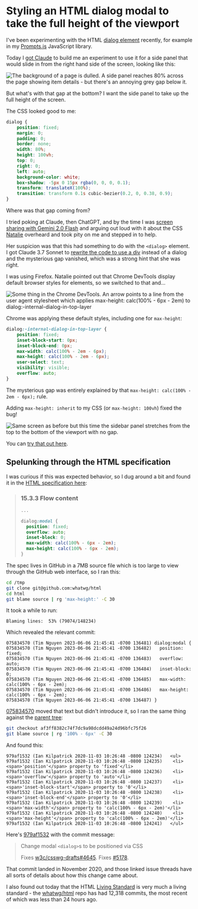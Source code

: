 # Styling an HTML dialog modal to take the full height of the viewport

I've been experimenting with the HTML [dialog element](https://developer.mozilla.org/en-US/docs/Web/HTML/Element/dialog) recently, for example in my [Prompts.js](https://simonwillison.net/2024/Dec/7/prompts-js/) JavaScript library.

Today I [got Claude](https://claude.ai/share/2f8efd4e-96eb-4364-9e4d-b6f558d2f9ca) to build me an experiment to use it for a side panel that would slide in from the right hand side of the screen, looking like this:

![The background of a page is dulled. A side panel reaches 80% across the page showing item details - but there's an annoying grey gap below it.](https://static.simonwillison.net/static/2025/dialog-gap.jpg)

But what's with that gap at the bottom? I want the side panel to take up the full height of the screen.

The CSS looked good to me:

```css
dialog {
    position: fixed;
    margin: 0;
    padding: 0;
    border: none;
    width: 80%;
    height: 100vh;
    top: 0;
    right: 0;
    left: auto;
    background-color: white;
    box-shadow: -5px 0 15px rgba(0, 0, 0, 0.1);
    transform: translateX(100%);
    transition: transform 0.1s cubic-bezier(0.2, 0, 0.38, 0.9);
}
```
Where was that gap coming from?

I tried poking at Claude, then ChatGPT, and by the time I was [screen sharing with Gemini 2.0 Flash](https://aistudio.google.com/live) and arguing out loud with it about the CSS [Natalie](https://bsky.app/profile/natbat.bsky.social) overheard and took pity on me and stepped in to help.

Her suspicion was that this had something to do with the `<dialog>` element. I got Claude 3.7 Sonnet to [rewrite the code to use a div](https://claude.ai/share/973af807-aaf9-49f4-b624-7b31d72ae563) instead of a dialog and the mysterious gap vanished, which was a strong hint that she was right.

I was using Firefox. Natalie pointed out that Chrome DevTools display default browser styles for elements, so we switched to that and...

![Some thing in the Chrome DevTools. An arrow points to a line from the user agent stylesheet which applies max-height: calc(100% - 6px - 2em) to dialog:-internal-dialog-in-top-layer](https://static.simonwillison.net/static/2025/dialog-gap-chrome.jpg)

Chrome was applying these default styles, including one for `max-height`:

```css
dialog:-internal-dialog-in-top-layer {
    position: fixed;
    inset-block-start: 0px;
    inset-block-end: 0px;
    max-width: calc(100% - 2em - 6px);
    max-height: calc(100% - 2em - 6px);
    user-select: text;
    visibility: visible;
    overflow: auto;
}
```
The mysterious gap was entirely explained by that `max-height: calc(100% - 2em - 6px);` rule.

Adding `max-height: inherit` to my CSS (or `max-height: 100vh`) fixed the bug!

![Same screen as before but this time the sidebar panel stretches from the top to the bottom of the viewport with no gap.](https://static.simonwillison.net/static/2025/dalog-gap-fixed.jpg)

You can [try that out here](https://tools.simonwillison.net/side-panel-dialog).

## Spelunking through the HTML specification

I was curious if this was expected behavior, so I dug around a bit and found it in the [HTML specification here](https://html.spec.whatwg.org/multipage/rendering.html#flow-content-3): 

> ### 15.3.3 Flow content
> ```css
> ...
>
> dialog:modal {
>   position: fixed;
>   overflow: auto;
>   inset-block: 0;
>   max-width: calc(100% - 6px - 2em);
>   max-height: calc(100% - 6px - 2em);
> }
> ```

The spec lives in GitHub in a 7MB source file which is too large to view through the GitHub web interface, so I ran this:

```bash
cd /tmp
git clone git@github.com:whatwg/html
cd html
git blame source | rg 'max-height:' -C 30
```
It took a while to run:
```
Blaming lines:  53% (79074/148234)
```
Which revealed the relevant commit:

```
075834570 (Tim Nguyen 2023-06-06 21:45:41 -0700 136481) dialog:modal {
075834570 (Tim Nguyen 2023-06-06 21:45:41 -0700 136482)   position: fixed;
075834570 (Tim Nguyen 2023-06-06 21:45:41 -0700 136483)   overflow: auto;
075834570 (Tim Nguyen 2023-06-06 21:45:41 -0700 136484)   inset-block: 0;
075834570 (Tim Nguyen 2023-06-06 21:45:41 -0700 136485)   max-width: calc(100% - 6px - 2em);
075834570 (Tim Nguyen 2023-06-06 21:45:41 -0700 136486)   max-height: calc(100% - 6px - 2em);
075834570 (Tim Nguyen 2023-06-06 21:45:41 -0700 136487) }
```

[075834570](https://github.com/whatwg/html/commit/075834570) moved that text but didn't introduce it, so I ran the same thing against the [parent tree](https://github.com/whatwg/html/tree/af3ff8382c74f7dc9a98dcdd49a24d96bfc75f26):

```bash
git checkout af3ff8382c74f7dc9a98dcdd49a24d96bfc75f26
git blame source | rg '100% - 6px' -C 30
```
And found this:
```
979af1532 (Ian Kilpatrick 2020-11-03 10:26:48 -0800 124234)   <ul>
979af1532 (Ian Kilpatrick 2020-11-03 10:26:48 -0800 124235)    <li><span>'position'</span> property to 'fixed'</li>
979af1532 (Ian Kilpatrick 2020-11-03 10:26:48 -0800 124236)    <li><span>'overflow'</span> property to 'auto'</li>
979af1532 (Ian Kilpatrick 2020-11-03 10:26:48 -0800 124237)    <li><span>'inset-block-start'</span> property to '0'</li>
979af1532 (Ian Kilpatrick 2020-11-03 10:26:48 -0800 124238)    <li><span>'inset-block-end'</span> property to '0'</li>
979af1532 (Ian Kilpatrick 2020-11-03 10:26:48 -0800 124239)    <li><span>'max-width'</span> property to 'calc(100% - 6px - 2em)'</li>
979af1532 (Ian Kilpatrick 2020-11-03 10:26:48 -0800 124240)    <li><span>'max-height'</span> property to 'calc(100% - 6px - 2em)'</li>
979af1532 (Ian Kilpatrick 2020-11-03 10:26:48 -0800 124241)   </ul>
```
Here's [979af1532](https://github.com/whatwg/html/commit/979af1532) with the commit message:

> Change modal `<dialog>`s to be positioned via CSS
>
> Fixes [w3c/csswg-drafts#4645](https://github.com/w3c/csswg-drafts/issues/4645). Fixes [#5178](https://github.com/whatwg/html/issues/5178).

That commit landed in November 2020, and those linked issue threads have all sorts of details about how this change came about.

I also found out today that the HTML [Living Standard](https://html.spec.whatwg.org/multipage/) is very much a living standard - the [whatwg/html](https://github.com/whatwg/html/commits/main) repo has had 12,318 commits, the most recent of which was less than 24 hours ago.
